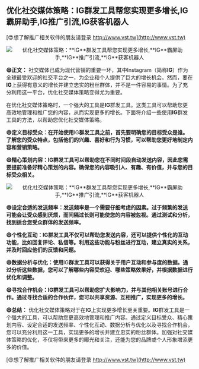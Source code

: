 ## **优化社交媒体策略：**IG**群发工具帮您实现更多增长,**IG**霸屏助手,**IG**推广引流,**IG**获客机器人**

[😍想了解推广相关软件的朋友请登录 http://www.vst.tw](http://www.vst.tw)

 <center><img src="https://vst.tw/MP4/tuiguang/png/4.png" alt="优化社交媒体策略：**IG**群发工具帮您实现更多增长,**IG**霸屏助手,**IG**推广引流,**IG**获客机器人"></center>

**😄正文：**
社交媒体已成为现代营销的重要一环，其中Instagram（简称**IG**）作为全球最受欢迎的社交平台之一，为企业和个人提供了巨大的增长机会。然而，要在**IG**上获得有意义的增长并建立忠实的粉丝群体，并不是一件容易的事情。为了充分利用这一平台，优化社交媒体策略变得尤为重要。

在优化社交媒体策略时，一个强大的工具是**IG**群发工具。这类工具可以帮助您更高效地管理和推广您的内容，从而实现更多的增长。下面将介绍一些使用**IG**群发工具的方法，以帮助您优化社交媒体策略。

**😄定义目标受众：在开始使用**IG**群发工具之前，首先要明确您的目标受众是谁。了解您的受众特点，包括他们的兴趣、喜好和行为习惯，可以帮助您更好地制定内容和营销策略。**

**😄精心策划内容：**IG**群发工具可以帮助您在不同时间段自动发送内容，因此您需要提前准备好精心策划的内容。确保您的内容吸引人、有趣、有价值，并与您的目标受众相关。**

 <center><img src="https://vst.tw/MP4/tuiguang/png/8.png" alt="优化社交媒体策略：**IG**群发工具帮您实现更多增长,**IG**霸屏助手,**IG**推广引流,**IG**获客机器人"></center>

**😄设定合适的发送频率：发送频率是一个需要仔细考虑的因素。过于频繁的发送可能会让受众感到厌烦，而间隔过长则可能使您的内容被忽视。通过测试和分析，找到适合您受众群体的发送频率。**

**😄个性化互动：**IG**群发工具不仅可以帮助您发送内容，还可以提供个性化的互动功能，比如回复评论、私信等。利用这些功能与粉丝进行互动，建立真实的关系，并及时回应他们的反馈和问题。**

**😄数据分析与优化：使用**IG**群发工具可以获得关于用户互动和参与度的数据。通过分析这些数据，您可以了解哪些内容受欢迎、哪些策略效果好，并根据数据进行优化和调整。**

**😄寻找合作机会：**IG**群发工具可以帮助您扩大影响力，并与其他相关账号进行合作。通过寻找合适的合作伙伴，您可以共享资源、互相推广，实现更多的增长。**

**😄总结：**
优化社交媒体策略对于在**IG**上实现更多增长至关重要。**IG**群发工具是一个强大的工具，可以帮助您更高效地管理和推广内容。通过定义目标受众、精心策划内容、设定合适的发送频率、个性化互动、数据分析与优化以及寻找合作机会，您可以充分利用这一工具，实现更多的增长并建立忠实的粉丝群体。加强对社交媒体策略的优化，不仅将带来更多的曝光和关注，还能为您的品牌或个人形象增添更多的价值。

[😍想了解推广相关软件的朋友请登录 http://www.vst.tw](http://www.vst.tw)



